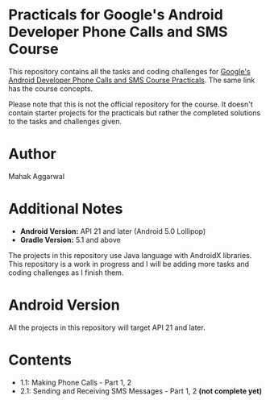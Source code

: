 # Practicals for Google's Android Developer Phone Calls and SMS Course
This repository contains all the tasks and coding challenges for [Google's Android Developer Phone Calls and SMS Course Practicals](https://legacy.gitbook.com/book/google-developer-training/android-developer-phone-sms-course/details). The same link has the course concepts.

Please note that this is not the official repository for the course. It doesn't contain starter projects for the practicals but rather the completed solutions to the tasks and challenges given.

# Author
Mahak Aggarwal

# Additional Notes
* __Android Version:__ API 21 and later (Android 5.0 Lollipop)
* __Gradle Version:__ 5.1 and above

The projects in this repository use Java language with AndroidX libraries.
This repository is a work in progress and I will be adding more tasks and coding challenges as I finish them.

# Android Version
All the projects in this repository will target API 21 and later.

# Contents
* 1.1: Making Phone Calls - Part 1, 2
* 2.1: Sending and Receiving SMS Messages - Part 1, 2 __(not complete yet)__
